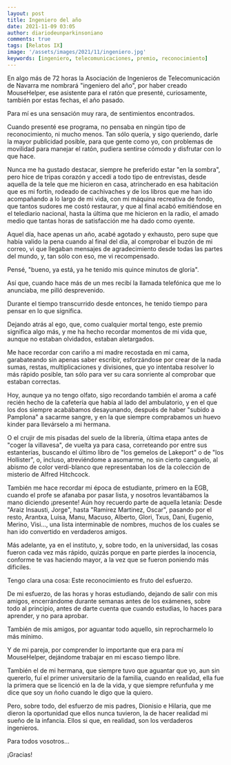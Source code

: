 ```yaml
---
layout: post
title: Ingeniero del año
date: 2021-11-09 03:05
author: diariodeunparkinsoniano
comments: true
tags: [Relatos IX]
image: '/assets/images/2021/11/ingeniero.jpg'
keywords: [ingeniero, telecomunicaciones, premio, reconocimiento]
---
```

En algo más de 72 horas la Asociación de Ingenieros de Telecomunicación de Navarra me nombrará "ingeniero del año", por haber creado MouseHelper, ese asistente para el ratón que presenté, curiosamente, también por estas fechas, el año pasado.

Para mí es una sensación muy rara, de sentimientos encontrados.

Cuando presenté ese programa, no pensaba en ningún tipo de reconocimiento, ni mucho menos. Tan sólo quería, y sigo queriendo, darle la mayor publicidad posible, para que gente como yo, con problemas de movilidad para manejar el ratón, pudiera sentirse cómodo y disfrutar con lo que hace.

Nunca me ha gustado destacar, siempre he preferido estar "en la sombra", pero hice de tripas corazón y accedí a todo tipo de entrevistas, desde aquella de la tele que me hicieron en casa, atrincherado en esa habitación que es mi fortín, rodeado de cachivaches y de los libros que me han ido acompañando a lo largo de mi vida, con mi máquina recreativa de fondo, que tantos sudores me costó restaurar, y que al final acabó emitiéndose en el telediario nacional, hasta la última que me hicieron en la radio, el amado medio que tantas horas de satisfacción me ha dado como oyente.

Aquel día, hace apenas un año, acabé agotado y exhausto, pero supe que había valido la pena cuando al final del día, al comprobar el buzón de mi correo, vi que llegaban mensajes de agradecimiento desde todas las partes del mundo, y, tan sólo con eso, me vi recompensado.

Pensé, "bueno, ya está, ya he tenido mis quince minutos de gloria".

Así que, cuando hace más de un mes recibí la llamada telefónica que me lo anunciaba, me pilló desprevenido.

Durante el tiempo transcurrido desde entonces, he tenido tiempo para pensar en lo que significa.

Dejando atrás al ego, que, como cualquier mortal tengo, este premio significa algo más, y me ha hecho recordar momentos de mi vida que, aunque no estaban olvidados, estaban aletargados.

Me hace recordar con cariño a mi madre recostada en mi cama, garabateando sin apenas saber escribir, esforzándose por crear de la nada sumas, restas, multiplicaciones y divisiones, que yo intentaba resolver lo más rápido posible, tan sólo para ver su cara sonriente al comprobar que estaban correctas.

Hoy, aunque ya no tengo olfato, sigo recordando también el aroma a café recién hecho de la cafetería que había al lado del ambulatorio, y en el que los dos siempre acabábamos desayunando, después de haber "subido a Pamplona" a sacarme sangre, y en la que siempre comprabamos un huevo kinder para llevárselo a mi hermana.

O el crujir de mis pisadas del suelo de la librería, última etapa antes de "coger la villavesa", de vuelta ya para casa, correteando por entre sus estanterías, buscando el último libro de "los gemelos de Lakeport" o de "los Hollister", o, incluso, atreviéndome a asomarme, no sin cierto canguelo, al abismo de color verdi-blanco que representaban los de la colección de misterio de Alfred Hitchcock.

También me hace recordar mi época de estudiante, primero en la EGB, cuando el profe se afanaba por pasar lista, y nosotros levantábamos la mano diciendo ¡presente! Aún hoy recuerdo parte de aquella letanía: Desde "Araiz Insausti, Jorge", hasta "Ramirez Martinez, Oscar", pasando por el resto, Arantxa, Luisa, Manu, Macuso, Alberto, Glori, Txus, Dani, Eugenio, Merino, Visi..., una lista interminable de nombres, muchos de los cuales se han ido convertido en verdaderos amigos.

Más adelante, ya en el instituto, y, sobre todo, en la universidad, las cosas fueron cada vez más rápido, quizás porque en parte pierdes la inocencia, conforme te vas haciendo mayor, a la vez que se fueron poniendo más dificiles.

Tengo clara una cosa: Este reconocimiento es fruto del esfuerzo.

De mi esfuerzo, de las horas y horas estudiando, dejando de salir con mis amigos, encerrándome durante semanas antes de los exámenes, sobre todo al principio, antes de darte cuenta que cuando estudias, lo haces para aprender, y no para aprobar.

También de mis amigos, por aguantar todo aquello, sin reprocharmelo lo más mínimo.

Y de mi pareja, por comprender lo importante que era para mí MouseHelper, dejándome trabajar en mi escaso tiempo libre.

También el de mi hermana, que siempre tuvo que aguantar que yo, aun sin quererlo, fuí el primer universitario de la familia, cuando en realidad, ella fue la primera que se licenció en la de la vida, y que siempre refunfuña y me dice que soy un ñoño cuando le digo que la quiero.

Pero, sobre todo, del esfuerzo de mis padres, Dionisio e Hilaria, que me dieron la oportunidad que ellos nunca tuvieron, la de hacer realidad mi sueño de la infancia.
Ellos si que, en realidad, son los verdaderos ingenieros.

Para todos vosotros...

¡Gracias!
